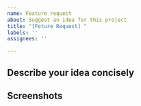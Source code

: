 ```yaml
---
name: Feature request
about: Suggest an idea for this project
title: "[Feture Request] "
labels: ''
assignees: ''

---
```


## Describe your idea concisely

<!-- optional -->
## Screenshots
